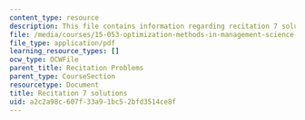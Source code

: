 ```yaml
---
content_type: resource
description: This file contains information regarding recitation 7 solutions.
file: /media/courses/15-053-optimization-methods-in-management-science-spring-2013/a2c2a98c607f33a91bc52bfd3514ce8f_MIT15_053S13_rec07sol.pdf
file_type: application/pdf
learning_resource_types: []
ocw_type: OCWFile
parent_title: Recitation Problems
parent_type: CourseSection
resourcetype: Document
title: Recitation 7 solutions
uid: a2c2a98c-607f-33a9-1bc5-2bfd3514ce8f
---
```

